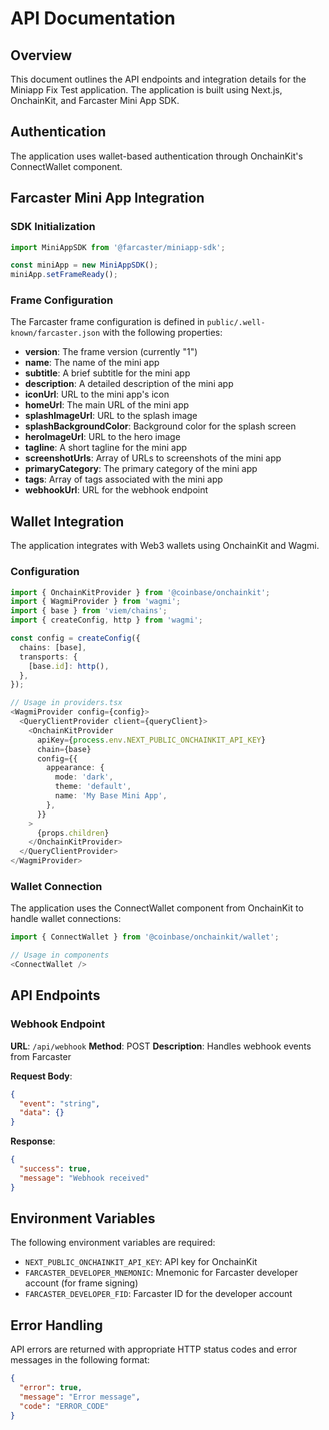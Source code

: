 # API Documentation

## Overview

This document outlines the API endpoints and integration details for the Miniapp Fix Test application. The application is built using Next.js, OnchainKit, and Farcaster Mini App SDK.

## Authentication

The application uses wallet-based authentication through OnchainKit's ConnectWallet component.

## Farcaster Mini App Integration

### SDK Initialization

```typescript
import MiniAppSDK from '@farcaster/miniapp-sdk';

const miniApp = new MiniAppSDK();
miniApp.setFrameReady();
```

### Frame Configuration

The Farcaster frame configuration is defined in `public/.well-known/farcaster.json` with the following properties:

- **version**: The frame version (currently "1")
- **name**: The name of the mini app
- **subtitle**: A brief subtitle for the mini app
- **description**: A detailed description of the mini app
- **iconUrl**: URL to the mini app's icon
- **homeUrl**: The main URL of the mini app
- **splashImageUrl**: URL to the splash image
- **splashBackgroundColor**: Background color for the splash screen
- **heroImageUrl**: URL to the hero image
- **tagline**: A short tagline for the mini app
- **screenshotUrls**: Array of URLs to screenshots of the mini app
- **primaryCategory**: The primary category of the mini app
- **tags**: Array of tags associated with the mini app
- **webhookUrl**: URL for the webhook endpoint

## Wallet Integration

The application integrates with Web3 wallets using OnchainKit and Wagmi.

### Configuration

```typescript
import { OnchainKitProvider } from '@coinbase/onchainkit';
import { WagmiProvider } from 'wagmi';
import { base } from 'viem/chains';
import { createConfig, http } from 'wagmi';

const config = createConfig({
  chains: [base],
  transports: {
    [base.id]: http(),
  },
});

// Usage in providers.tsx
<WagmiProvider config={config}>
  <QueryClientProvider client={queryClient}>
    <OnchainKitProvider
      apiKey={process.env.NEXT_PUBLIC_ONCHAINKIT_API_KEY}
      chain={base}
      config={{
        appearance: {
          mode: 'dark',
          theme: 'default',
          name: 'My Base Mini App',
        },
      }}
    >
      {props.children}
    </OnchainKitProvider>
  </QueryClientProvider>
</WagmiProvider>
```

### Wallet Connection

The application uses the ConnectWallet component from OnchainKit to handle wallet connections:

```typescript
import { ConnectWallet } from '@coinbase/onchainkit/wallet';

// Usage in components
<ConnectWallet />
```

## API Endpoints

### Webhook Endpoint

**URL**: `/api/webhook`
**Method**: POST
**Description**: Handles webhook events from Farcaster

**Request Body**:
```json
{
  "event": "string",
  "data": {}
}
```

**Response**:
```json
{
  "success": true,
  "message": "Webhook received"
}
```

## Environment Variables

The following environment variables are required:

- `NEXT_PUBLIC_ONCHAINKIT_API_KEY`: API key for OnchainKit
- `FARCASTER_DEVELOPER_MNEMONIC`: Mnemonic for Farcaster developer account (for frame signing)
- `FARCASTER_DEVELOPER_FID`: Farcaster ID for the developer account

## Error Handling

API errors are returned with appropriate HTTP status codes and error messages in the following format:

```json
{
  "error": true,
  "message": "Error message",
  "code": "ERROR_CODE"
}
```

